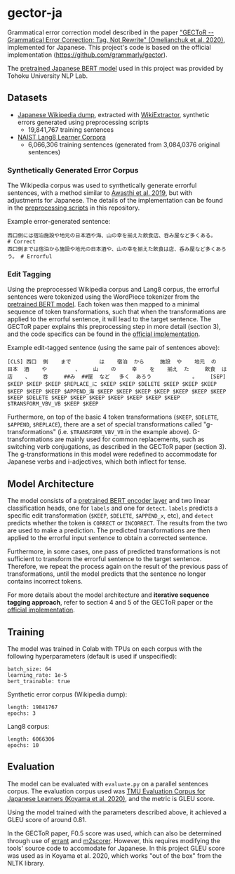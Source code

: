# gector-ja

Grammatical error correction model described in the paper ["GECToR -- Grammatical Error Correction: Tag, Not Rewrite" (Omelianchuk et al. 2020)](https://arxiv.org/abs/2005.12592), implemented for Japanese. This project's code is based on the official implementation (https://github.com/grammarly/gector).

The [pretrained Japanese BERT model](https://huggingface.co/cl-tohoku/bert-base-japanese-v2) used in this project was provided by Tohoku University NLP Lab.

## Datasets

- [Japanese Wikipedia dump](https://dumps.wikimedia.org/), extracted with [WikiExtractor](https://github.com/attardi/wikiextractor), synthetic errors generated using preprocessing scripts
  - 19,841,767 training sentences
- [NAIST Lang8 Learner Corpora](https://sites.google.com/site/naistlang8corpora/)
  - 6,066,306 training sentences (generated from 3,084,0376 original sentences)

### Synthetically Generated Error Corpus

The Wikipedia corpus was used to synthetically generate errorful sentences, with a method similar to [Awasthi et al. 2019](https://github.com/awasthiabhijeet/PIE/tree/master/errorify), but with adjustments for Japanese. The details of the implementation can be found in the [preprocessing scripts](https://github.com/jonnyli1125/gector-ja/blob/main/utils/) in this repository.

Example error-generated sentence:
```
西口側には宿泊施設や地元の日本酒や海、山の幸を揃えた飲食店、呑み屋など多くある。        # Correct
西口側までは宿泊から施設や地元の日本酒や、山の幸を揃えた飲食は店、呑み屋など多くあろう。 # Errorful
```

### Edit Tagging

Using the preprocessed Wikipedia corpus and Lang8 corpus, the errorful sentences were tokenized using the WordPiece tokenizer from the [pretrained BERT model](https://huggingface.co/cl-tohoku/bert-base-japanese-v2). Each token was then mapped to a minimal sequence of token transformations, such that when the transformations are applied to the errorful sentence, it will lead to the target sentence. The GECToR paper explains this preprocessing step in more detail (section 3), and the code specifics can be found in the [official implementation](https://github.com/grammarly/gector/blob/master/utils/preprocess_data.py).

Example edit-tagged sentence (using the same pair of sentences above):
```
[CLS] 西口  側    まで         は    宿泊  から     施設  や    地元  の     日本  酒    や         、    山    の     幸    を    揃え  た     飲食  は      店    、    呑     ##み  ##屋  など   多く  あろう             。    [SEP]
$KEEP $KEEP $KEEP $REPLACE_に $KEEP $KEEP $DELETE $KEEP $KEEP $KEEP $KEEP $KEEP $KEEP $APPEND_海 $KEEP $KEEP $KEEP $KEEP $KEEP $KEEP $KEEP $KEEP $DELETE $KEEP $KEEP $KEEP $KEEP $KEEP $KEEP $KEEP $TRANSFORM_VBV_VB $KEEP $KEEP
```

Furthermore, on top of the basic 4 token transformations (`$KEEP`, `$DELETE`, `$APPEND`, `$REPLACE`), there are a set of special transformations called "g-transformations" (i.e. `$TRANSFORM_VBV_VB` in the example above). G-transformations are mainly used for common replacements, such as switching verb conjugations, as described in the GECToR paper (section 3). The g-transformations in this model were redefined to accommodate for Japanese verbs and i-adjectives, which both inflect for tense.

## Model Architecture

The model consists of a [pretrained BERT encoder layer](https://huggingface.co/cl-tohoku/bert-base-japanese-v2) and two linear classification heads, one for `labels` and one for `detect`. `labels` predicts a specific edit transformation (`$KEEP`, `$DELETE`, `$APPEND_x`, etc), and `detect` predicts whether the token is `CORRECT` or `INCORRECT`. The results from the two are used to make a prediction. The predicted transformations are then applied to the errorful input sentence to obtain a corrected sentence.

Furthermore, in some cases, one pass of predicted transformations is not sufficient to transform the errorful sentence to the target sentence. Therefore, we repeat the process again on the result of the previous pass of transformations, until the model predicts that the sentence no longer contains incorrect tokens.

For more details about the model architecture and __iterative sequence tagging approach__, refer to section 4 and 5 of the GECToR paper or the [official implementation](https://github.com/grammarly/gector/blob/master/gector/seq2labels_model.py).

## Training

The model was trained in Colab with TPUs on each corpus with the following hyperparameters (default is used if unspecified):

```
batch_size: 64
learning_rate: 1e-5
bert_trainable: true
```

Synthetic error corpus (Wikipedia dump):
```
length: 19841767
epochs: 3
```

Lang8 corpus:
```
length: 6066306
epochs: 10
```

## Evaluation

The model can be evaluated with `evaluate.py` on a parallel sentences corpus. The evaluation corpus used was [TMU Evaluation Corpus for Japanese Learners (Koyama et al. 2020)](https://www.aclweb.org/anthology/2020.lrec-1.26/), and the metric is GLEU score.

Using the model trained with the parameters described above, it achieved a GLEU score of around 0.81.

In the GECToR paper, F0.5 score was used, which can also be determined through use of [errant](https://github.com/chrisjbryant/errant) and [m2scorer](https://github.com/nusnlp/m2scorer). However, this requires modifying the tools' source code to accomodate for Japanese. In this project GLEU score was used as in Koyama et al. 2020, which works "out of the box" from the NLTK library.

